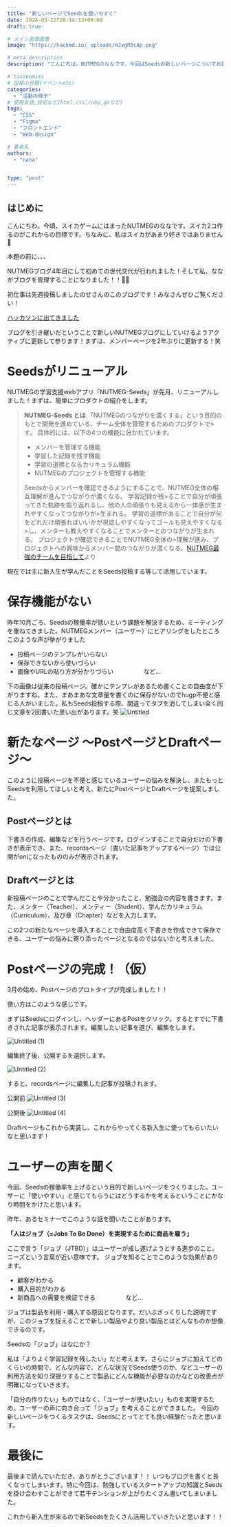 ```yaml
---
title: "新しいページでSeedsを使いやすく"
date: 2024-03-22T20:14:13+09:00
draft: true

# メイン画像画像
image: "https://hackmd.io/_uploads/HJvgM3cAp.png"

# meta description
description: "こんにちは。NUTMEGのななです。今回はSeedsの新しいページについてお話したいと思います。"

# taxonomies
# 投稿の分類(イベントetc)
categories:
  - "活動の様子"
# 使用言語,技術など(html,css,ruby,goなど)
tags:
  - "CSS"
  - "Figma"
  - "フロントエンド"
  - "Web-design"

# 著者名
authors:
  - "nana"


type: "post"
---
```

## はじめに

こんにちわ。今頃、スイカゲームにはまったNUTMEGのななです。スイカ2コ作るのがこれからの目標です。ちなみに、私はスイカがあまり好きではありません🍉

本題の前に、、、

NUTMEGブログ4年目にして初めての世代交代が行われました！そして私、なながブログを管理することになりました！！🎉🎉

初仕事は先週投稿しましたのせさんのこのブログです！みなさんぜひご覧ください！

[ハッカソンに出てきました](https://blog.nutmeg.cloud/blog/post-20240315/)

ブログを引き継いだということで新しいNUTMEGブログにしていけるようアクティブに更新して参ります！まずは、メンバーページを2年ぶりに更新する！笑

# Seedsがリニューアル

NUTMEGの学習支援webアプリ「NUTMEG-Seeds」が先月、リニューアルしました！まずは、簡単にプロダクトの紹介をします。

> **NUTMEG-Seeds とは**
>「NUTMEGのつながりを濃くする」という目的のもとで開発を進めている、チーム全体を管理するためのプロダクトで>す。 具体的には、以下の4つの機能に分かれています。
>
>- メンバーを管理する機能
>- 学習した記録を残す機能
>- 学習の道標となるカリキュラム機能
>- NUTMEGのプロジェクトを管理する機能
>
>Seedsからメンバーを確認できるようにすることで、NUTMEG全体の相互理解が進んでつながりが濃くなる。 学習記録が残>ることで自分が頑張ってきた軌跡を振り返れるし、他の人の頑張りも見えるから一体感が生まれやすくなってつながりが>生まれる。 学習の道標があることで自分が何をどれだけ頑張ればいいかが視認しやすくなってゴールも見えやすくなる>し、メンターも教えやすくなることでメンターとのつながりが生まれる。 プロジェクトが確認できることでNUTMEG全体の>理解が進み、プロジェクトへの興味からメンバー間のつながりが濃くなる。[NUTMEG最強のチームを目指して](https://>blog.nutmeg.cloud/blog/post-20230413/)より
>

現在では主に新入生が学んだことをSeeds投稿する等して活用しています。

# 保存機能がない

昨年10月ごろ、Seedsの稼働率が低いという課題を解決するため、ミーティングを重ねてきました。NUTMEGメンバー（ユーザー）にヒアリングをしたところこのような声が挙がりました

- 投稿ページのテンプレがいらない
- 保存できないから使いづらい
- 画像やURLの貼り方が分かりづらい　　　　　など…

下の画像は従来の投稿ページ。確かにテンプレがあるため書くことの自由度が下がりますね。また、まあまあな文章量を書くのに保存がないのでhugp不便と感じる人がいました。私もSeeds投稿する際、間違ってタブを消してしまい全く同じ文章を2回書いた思い出があります。笑
![Untitled](https://hackmd.io/_uploads/Sk05mncR6.png)

# 新たなページ ～PostページとDraftページ～

このように投稿ページを不便と感じているユーザーの悩みを解決し、またもっとSeedsを利用してほしいと考え、新たにPostページとDraftページを提案しました。

## Postページとは

下書きの作成、編集などを行うページです。ログインすることで自分だけの下書きが表示でき、また、recordsページ（書いた記事をアップするページ）では公開がonになったもののみが表示されます。

## Draftページとは

新投稿ページのことで学んだことや分かったこと、勉強会の内容を書きます。また、メンター（Teacher）、メンティー（Student）、学んだカリキュラム（Curriculum）、及び章（Chapter）などを入力します。

この2つの新たなページを導入することで自由度高く下書きを作成できて保存できる、ユーザーの悩みに寄り添ったページとなるのではないかと考えました。

# Postページの完成！（仮）

3月の始め、Postページのプロトタイプが完成しました！！

使い方はこのような感じです。

まずはSeedsにログインし、ヘッダーにあるPostをクリック。するとすでに下書きされた記事が表示されます。編集したい記事を選び、編集をします。

![Untitled (1)](https://hackmd.io/_uploads/SyabNh5A6.png)

編集終了後、公開するを選択します。

![Untitled (2)](https://hackmd.io/_uploads/H1sf425Ap.png)

すると、recordsページに編集した記事が投稿されます。

公開前
![Untitled (3)](https://hackmd.io/_uploads/HJ974n9RT.png)

公開後
![Untitled (4)](https://hackmd.io/_uploads/rkaE43q0a.png)

Draftページもこれから実装し、これからやってくる新入生に使ってもらいたいなと思います！

# ユーザーの声を聞く

今回、Seedsの稼働率を上げるという目的で新しいページをつくりました。ユーザーに「使いやすい」と感じてもらうにはどうするかを考えるということにかなり時間をかけたと思います。

昨年、あるセミナーでこのような話を聞いたことがあります。

**「人はジョブ（=Jobs To Be Done）を実現するために商品を雇う」**

ここで言う「ジョブ（JTBD）」はユーザーが成し遂げようとする進歩のこと。ニーズという言葉が近い意味です。
ジョブを知ることでこのような効果があります。

- 顧客がわかる
- 購入目的がわかる
- 新商品への需要を検証できる　　　　　など…

ジョブは製品を利用・購入する原因となります。だいぶざっくりした説明ですが、このジョブを捉えることで新しい製品やより良い製品とはどんなものか想像できるのです。

Seedsの「ジョブ」はなにか？

私は「よりよく学習記録を残したい」だと考えます。さらにジョブに加えてどのくらいの時間で、どんな内容で、どんな状況でSeeds使うのか、などユーザーの利用方法を知り深掘りすることで製品にどんな機能が必要なのかなどの改善点が明確になっていきます。

「自分の作りたい」ものではなく、「ユーザーが使いたい」ものを実現するため、ユーザーの声に向き合って「ジョブ」を考えることができました。
今回の新しいページをつくるタスクは、Seedsにとってとても良い経験だったと思います。

# 最後に

最後まで読んでいただき、ありがとうございます！！
いつもブログを書くと長くなってしまいます。特に今回は、勉強しているスタートアップの知識とSeedsを掛け合わすことができて若干テンションが上がりたくさん書いてしまいました。

これから新入生が来るので新Seedsをたくさん活用していきたいと思います！！
